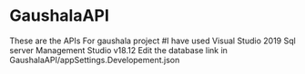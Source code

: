 # GaushalaAPI
These are the APIs For gaushala project
#I have used Visual Studio 2019
Sql server Management Studio v18.12
Edit the database link in GaushalaAPI/appSettings.Developement.json
